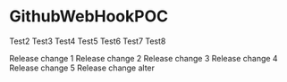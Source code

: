 # GithubWebHookPOC

Test2
Test3
Test4
Test5
Test6
Test7
Test8

Release change 1
Release change 2
Release change 3
Release change 4
Release change 5
Release change alter
